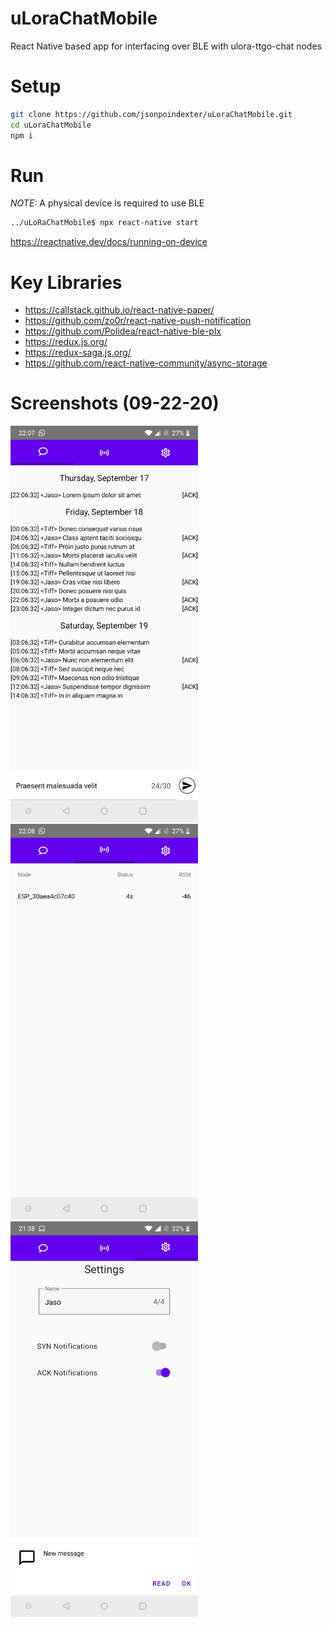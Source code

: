 # uLoraChatMobile
React Native based app for interfacing over BLE with ulora-ttgo-chat nodes

# Setup
```bash
git clone https://github.com/jsonpoindexter/uLoraChatMobile.git
cd uLoraChatMobile
npm i
```

# Run
*NOTE:* A physical device is required to use BLE
```bash
../uLoRaChatMobile$ npx react-native start
```
https://reactnative.dev/docs/running-on-device

# Key Libraries
* https://callstack.github.io/react-native-paper/
* https://github.com/zo0r/react-native-push-notification
* https://github.com/Polidea/react-native-ble-plx
* https://redux.js.org/
* https://redux-saga.js.org/
* https://github.com/react-native-community/async-storage

# Screenshots (09-22-20)
<img src="https://github.com/jsonpoindexter/uLoraChatMobile/blob/master/ulora-chat_chat-menu.jpg" width="300"/>
<img src="https://github.com/jsonpoindexter/uLoraChatMobile/blob/master/ulora-chat_connectivity-menu.jpg" width="300"/>
<img src="https://github.com/jsonpoindexter/uLoraChatMobile/blob/master/ulora-chat_settings-menu.jpg" width="300"/>
